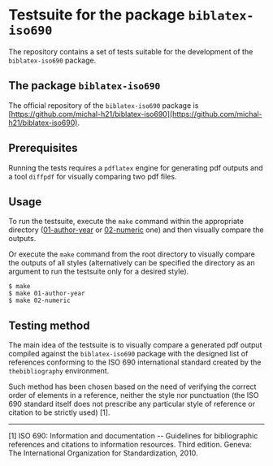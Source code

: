 # Testsuite for the package `biblatex-iso690`

The repository contains a set of tests suitable for the development of the `biblatex-iso690` package.

## The package `biblatex-iso690`

The official repository of the `biblatex-iso690` package is [https://github.com/michal-h21/biblatex-iso690](https://github.com/michal-h21/biblatex-iso690).

## Prerequisites

Running the tests requires a `pdflatex` engine for generating pdf outputs and a tool `diffpdf` for visually comparing two pdf files.

## Usage

To run the testsuite, execute the `make` command within the appropriate directory ([01-author-year](./01-author-year) or [02-numeric](./02-numeric) one) and then visually compare the outputs.

Or execute the `make` command from the root directory to visually compare the outputs of all styles (alternatively can be specified the directory as an argument to run the testsuite only for a desired style).
```
$ make
$ make 01-author-year
$ make 02-numeric
```

## Testing method

The main idea of the testsuite is to visually compare a generated pdf output compiled against the `biblatex-iso690` package with the designed list of references conforming to the ISO 690 international standard created by the `thebibliography` environment.

Such method has been chosen based on the need of verifying the correct order of elements in a reference, neither the style nor punctuation (the ISO 690 standard itself does not prescribe any particular style of reference or citation to be strictly used) [1].

***

[1] ISO 690: Information and documentation -- Guidelines for bibliographic references and citations to information resources. Third edition. Geneva: The International Organization for Standardization, 2010.
